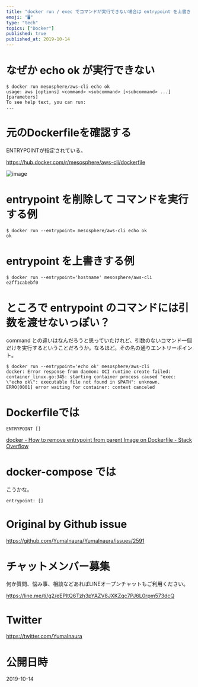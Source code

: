 ```yaml
---
title: "docker run / exec でコマンドが実行できない場合は entrypoint を上書き or 削除してみる  ( #docker"
emoji: "🖥"
type: "tech"
topics: ["Docker"]
published: true
published_at: 2019-10-14
---
```


# なぜか echo ok が実行できない


```
$ docker run mesosphere/aws-cli echo ok
usage: aws [options] <command> <subcommand> [<subcommand> ...] [parameters]
To see help text, you can run:
...
```

# 元のDockerfileを確認する

ENTRYPOINTが指定されている。

https://hub.docker.com/r/mesosphere/aws-cli/dockerfile

![image](https://user-images.githubusercontent.com/13635059/66723521-0846cf80-ee55-11e9-8046-1265357bce1f.png)

# entrypoint を削除して コマンドを実行する例

```
$ docker run --entrypoint= mesosphere/aws-cli echo ok
ok
```

# entrypoint を上書きする例

```
$ docker run --entrypoint='hostname' mesosphere/aws-cli
e2ff1cabebf0
```

# ところで entrypoint のコマンドには引数を渡せないっぽい？

command との違いはなんだろうと思っていたけれど、引数のないコマンド一個だけを実行するということだろうか。なるほど。その名の通りエントリーポイント。

```
$ docker run --entrypoint='echo ok' mesosphere/aws-cli
docker: Error response from daemon: OCI runtime create failed: container_linux.go:345: starting container process caused "exec: \"echo ok\": executable file not found in $PATH": unknown.
ERRO[0001] error waiting for container: context canceled
```

# Dockerfileでは

```
ENTRYPOINT []
```

[docker - How to remove entrypoint from parent Image on Dockerfile - Stack Overflow](https://stackoverflow.com/questions/40122152/how-to-remove-entrypoint-from-parent-image-on-dockerfile/40122359)

# docker-compose では

こうかな。

```
entrypoint: []
```

# Original by Github issue

https://github.com/YumaInaura/YumaInaura/issues/2591








<!-- Update From Qiita API -->

# チャットメンバー募集


何か質問、悩み事、相談などあればLINEオープンチャットもご利用ください。

https://line.me/ti/g2/eEPltQ6Tzh3pYAZV8JXKZqc7PJ6L0rpm573dcQ





# Twitter


https://twitter.com/YumaInaura


<!-- Update From Qiita API -->



# 公開日時

2019-10-14
